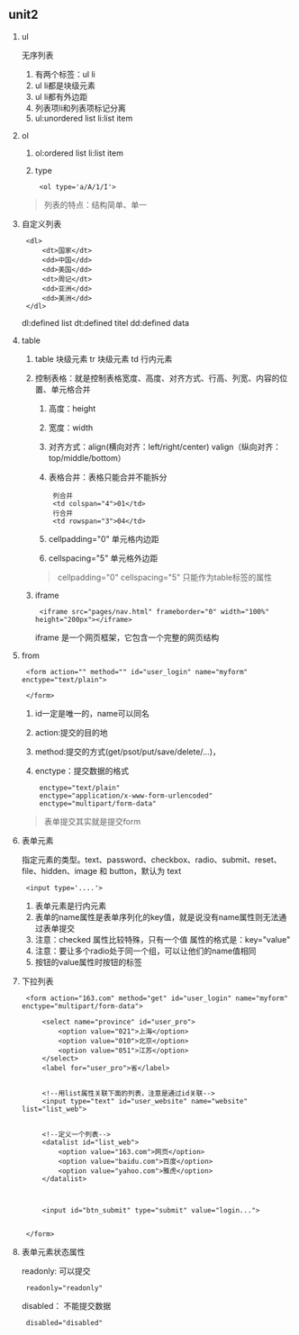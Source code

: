 ## unit2

1. ul

	无序列表
    1. 有两个标签：ul li
    2. ul li都是块级元素
    3. ul li都有外边距
    4. 列表项li和列表项标记分离
    5. ul:unordered list li:list item

2. ol

	1. ol:ordered list li:list item
		
	2. type

			<ol type='a/A/1/I'>
		
	> 列表的特点：结构简单、单一
	
3. 自定义列表

		<dl>
		    <dt>国家</dt>
		    <dd>中国</dd>
		    <dd>美国</dd>
		    <dt>周记</dt>
		    <dd>亚洲</dd>
		    <dd>美洲</dd>
		</dl>
		
		
	dl:defined list dt:defined titel dd:defined data
	
4. table

	1. table 块级元素 tr 块级元素 td 行内元素
	2. 控制表格：就是控制表格宽度、高度、对齐方式、行高、列宽、内容的位置、单元格合并

		1. 高度：height
		2. 宽度：width
		3. 对齐方式：align(横向对齐：left/right/center) valign（纵向对齐：top/middle/bottom）
		4. 表格合并：表格只能合并不能拆分

				列合并
				<td colspan="4">01</td>
				行合并
				<td rowspan="3">04</td>
				
		5. cellpadding="0" 单元格内边距
		6. cellspacing="5" 单元格外边距

		>cellpadding="0" cellspacing="5" 只能作为table标签的属性
	3. iframe

			<iframe src="pages/nav.html" frameborder="0" width="100%" height="200px"></iframe>
			
		iframe 是一个网页框架，它包含一个完整的网页结构
		
		
5. from

		<form action="" method="" id="user_login" name="myform" enctype="text/plain">
    
		</form>
		
	1. id一定是唯一的，name可以同名
	2. action:提交的目的地 
	3. method:提交的方式(get/psot/put/save/delete/...)，
	4. enctype：提交数据的格式

			enctype="text/plain"
			enctype="application/x-www-form-urlencoded"
			enctype="multipart/form-data"
	>表单提交其实就是提交form
	
6. 表单元素

	指定元素的类型。text、password、checkbox、radio、submit、reset、file、hidden、image 和 button，默认为 text

		<input type='....'>
	1. 表单元素是行内元素
	2. 表单的name属性是表单序列化的key值，就是说没有name属性则无法通过表单提交
	3. 注意：checked 属性比较特殊，只有一个值  属性的格式是：key="value" 
	4. 注意：要让多个radio处于同一个组，可以让他们的name值相同
	5. 按钮的value属性时按钮的标签
7. 下拉列表

		<form action="163.com" method="get" id="user_login" name="myform" enctype="multipart/form-data">

		    <select name="province" id="user_pro">
		        <option value="021">上海</option>
		        <option value="010">北京</option>
		        <option value="051">江苏</option>
		    </select>
		    <label for="user_pro">省</label>
		
		
			<!--用list属性关联下面的列表，注意是通过id关联-->
		    <input type="text" id="user_website" name="website" list="list_web">
		
		
			<!--定义一个列表-->
		    <datalist id="list_web">
		        <option value="163.com">网页</option>
		        <option value="baidu.com">百度</option>
		        <option value="yahoo.com">雅虎</option>
		    </datalist>
		
		
		
		    <input id="btn_submit" type="submit" value="login...">
		
		
		</form>

8. 表单元素状态属性

	readonly:	可以提交
	
		readonly="readonly"
	disabled： 不能提交数据
	
		disabled="disabled"
		
	
			